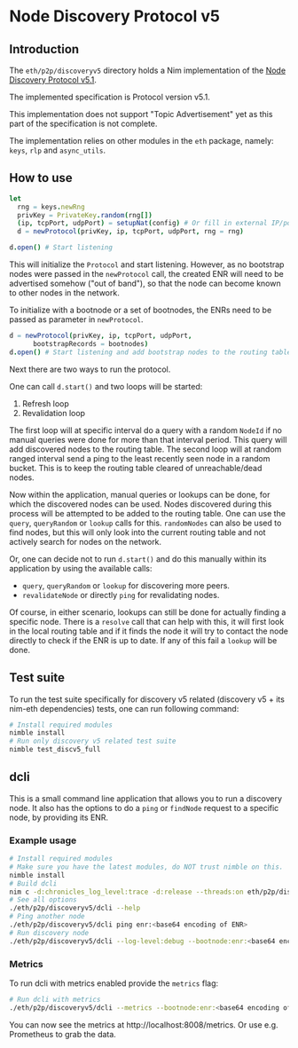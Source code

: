 # Node Discovery Protocol v5
## Introduction
The `eth/p2p/discoveryv5` directory holds a Nim implementation of the
[Node Discovery Protocol v5.1](https://github.com/ethereum/devp2p/blob/master/discv5/discv5.md).

The implemented specification is Protocol version v5.1.

This implementation does not support "Topic Advertisement" yet as this part of
the specification is not complete.

The implementation relies on other modules in the `eth` package, namely: `keys`,
`rlp` and `async_utils`.

## How to use

```Nim
let
  rng = keys.newRng
  privKey = PrivateKey.random(rng[])
  (ip, tcpPort, udpPort) = setupNat(config) # Or fill in external IP/ports manually
  d = newProtocol(privKey, ip, tcpPort, udpPort, rng = rng)

d.open() # Start listening
```

This will initialize the `Protocol` and start listening. However, as no
bootstrap nodes were passed in the `newProtocol` call, the created ENR will need
to be advertised somehow ("out of band"), so that the node can become known to
other nodes in the network.

To initialize with a bootnode or a set of bootnodes, the ENRs need to be passed
as parameter in `newProtocol`.
```Nim
d = newProtocol(privKey, ip, tcpPort, udpPort,
      bootstrapRecords = bootnodes)
d.open() # Start listening and add bootstrap nodes to the routing table.
```

Next there are two ways to run the protocol.

One can call `d.start()` and two loops will be started:
1. Refresh loop
2. Revalidation loop

The first loop will at specific interval do a query with a random `NodeId` if no
manual queries were done for more than that interval period.
This query will add discovered nodes to the routing table.
The second loop will at random ranged interval send a ping to the least recently
seen node in a random bucket. This is to keep the routing table cleared of
unreachable/dead nodes.

Now within the application, manual queries or lookups can be done, for which
the discovered nodes can be used. Nodes discovered during this process will be
attempted to be added to the routing table. One can use the `query`, `queryRandom`
or `lookup` calls for this. `randomNodes` can also be used to find nodes,
but this will only look into the current routing table and not actively 
search for nodes on the network.

Or, one can decide not to run `d.start()` and do this manually within its
application by using the available calls:
- `query`, `queryRandom` or `lookup` for discovering more peers.
- `revalidateNode` or directly `ping` for revalidating nodes.

Of course, in either scenario, lookups can still be done for actually finding a
specific node. There is a `resolve` call that can help with this, it will first
look in the local routing table and if it finds the node it will try to contact
the node directly to check if the ENR is up to date. If any of this fail a
`lookup` will be done.

## Test suite
To run the test suite specifically for discovery v5 related (discovery v5 + its
nim-eth dependencies) tests, one can run following command:
```sh
# Install required modules
nimble install
# Run only discovery v5 related test suite
nimble test_discv5_full
```

## dcli
This is a small command line application that allows you to run a discovery
node. It also has the options to do a `ping` or `findNode` request to a specific
node, by providing its ENR.

### Example usage
```sh
# Install required modules
# Make sure you have the latest modules, do NOT trust nimble on this.
nimble install
# Build dcli
nim c -d:chronicles_log_level:trace -d:release --threads:on eth/p2p/discoveryv5/dcli
# See all options
./eth/p2p/discoveryv5/dcli --help
# Ping another node
./eth/p2p/discoveryv5/dcli ping enr:<base64 encoding of ENR>
# Run discovery node
./eth/p2p/discoveryv5/dcli --log-level:debug --bootnode:enr:<base64 encoding of ENR>
```

### Metrics
To run dcli with metrics enabled provide the `metrics` flag:

```sh
# Run dcli with metrics
./eth/p2p/discoveryv5/dcli --metrics --bootnode:enr:<base64 encoding of ENR>
```

You can now see the metrics at http://localhost:8008/metrics. Or use e.g.
Prometheus to grab the data.
